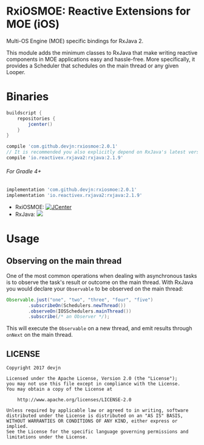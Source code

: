 # RxiOSMOE: Reactive Extensions for MOE (iOS)

Multi-OS Engine (MOE) specific bindings for RxJava 2.

This module adds the minimum classes to RxJava that make writing reactive components in MOE applications easy and hassle-free. More specifically, it provides a Scheduler that schedules on the main thread or any given Looper.

# Binaries

  ``` gradle
  buildscript {
      repositories {
          jcenter()
      }
  }
  
  ```

```groovy
compile 'com.github.devjn:rxiosmoe:2.0.1'
// It is recommended you also explicitly depend on RxJava's latest version for bug fixes and new features.
compile 'io.reactivex.rxjava2:rxjava:2.1.9'
```

###### For Gradle 4+

```groovy
implementation 'com.github.devjn:rxiosmoe:2.0.1'
implementation 'io.reactivex.rxjava2:rxjava:2.1.9'
```

* RxiOSMOE:  [ ![JCenter](https://api.bintray.com/packages/devjn/maven/rxiosmoe/images/download.svg) ](https://bintray.com/devjn/maven/rxiosmoe/_latestVersion)
* RxJava: <a href='http://search.maven.org/#search%7Cga%7C1%7Cg%3A%22io.reactivex.rxjava2%22%20a%3A%22rxjava%22'><img src='http://img.shields.io/maven-central/v/io.reactivex.rxjava2/rxjava.svg'></a>

# Usage

## Observing on the main thread

One of the most common operations when dealing with asynchronous tasks is to observe the task's
result or outcome on the main thread. With RxJava you would declare your `Observable` to be observed on the main thread:

```java
Observable.just("one", "two", "three", "four", "five")
        .subscribeOn(Schedulers.newThread())
        .observeOn(IOSSchedulers.mainThread())
        .subscribe(/* an Observer */);
```

This will execute the `Observable` on a new thread, and emit results through `onNext` on the main thread.

## LICENSE

    Copyright 2017 devjn

    Licensed under the Apache License, Version 2.0 (the "License");
    you may not use this file except in compliance with the License.
    You may obtain a copy of the License at

        http://www.apache.org/licenses/LICENSE-2.0

    Unless required by applicable law or agreed to in writing, software
    distributed under the License is distributed on an "AS IS" BASIS,
    WITHOUT WARRANTIES OR CONDITIONS OF ANY KIND, either express or implied.
    See the License for the specific language governing permissions and
    limitations under the License.
